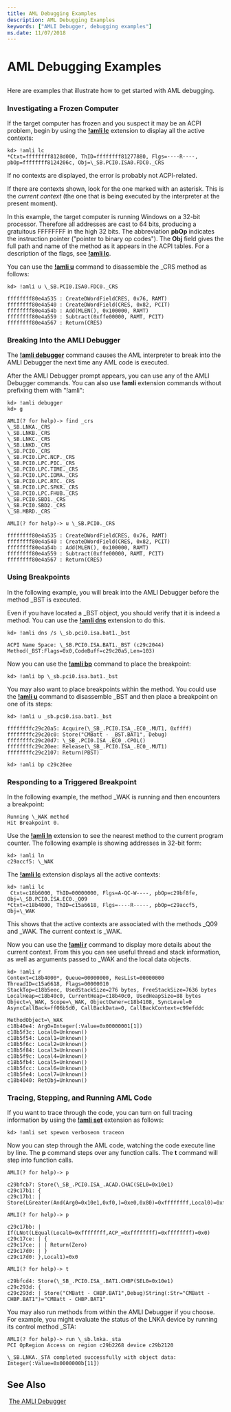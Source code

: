 ```yaml
---
title: AML Debugging Examples
description: AML Debugging Examples
keywords: ["AMLI Debugger, debugging examples"]
ms.date: 11/07/2018
---
```


# AML Debugging Examples


## <span id="ddk_aml_debugging_examples_dbg"></span><span id="DDK_AML_DEBUGGING_EXAMPLES_DBG"></span>


Here are examples that illustrate how to get started with AML debugging.

### <span id="investigating_a_frozen_computer"></span><span id="INVESTIGATING_A_FROZEN_COMPUTER"></span>Investigating a Frozen Computer

If the target computer has frozen and you suspect it may be an ACPI problem, begin by using the [**!amli lc**](../debuggercmds/-amli-lc.md) extension to display all the active contexts:

```dbgcmd
kd> !amli lc
*Ctxt=ffffffff8128d000, ThID=ffffffff81277880, Flgs=----R----, pbOp=ffffffff8124206c, Obj=\_SB.PCI0.ISA0.FDC0._CRS
```

If no contexts are displayed, the error is probably not ACPI-related.

If there are contexts shown, look for the one marked with an asterisk. This is the *current context* (the one that is being executed by the interpreter at the present moment).

In this example, the target computer is running Windows on a 32-bit processor. Therefore all addresses are cast to 64 bits, producing a gratuitous FFFFFFFF in the high 32 bits. The abbreviation **pbOp** indicates the instruction pointer ("pointer to binary op codes"). The **Obj** field gives the full path and name of the method as it appears in the ACPI tables. For a description of the flags, see [**!amli lc**](../debuggercmds/-amli-lc.md).

You can use the [**!amli u**](../debuggercmds/-amli-u.md) command to disassemble the \_CRS method as follows:

```dbgcmd
kd> !amli u \_SB.PCI0.ISA0.FDC0._CRS

ffffffff80e4a535 : CreateDWordFieldCRES, 0x76, RAMT)
ffffffff80e4a540 : CreateDWordField(CRES, 0x82, PCIT)
ffffffff80e4a54b : Add(MLEN(), 0x100000, RAMT)
ffffffff80e4a559 : Subtract(0xffe00000, RAMT, PCIT)
ffffffff80e4a567 : Return(CRES)
```

### <span id="breaking_into_the_amli_debugger"></span><span id="BREAKING_INTO_THE_AMLI_DEBUGGER"></span>Breaking Into the AMLI Debugger

The [**!amli debugger**](../debuggercmds/-amli-debugger.md) command causes the AML interpreter to break into the AMLI Debugger the next time any AML code is executed.

After the AMLI Debugger prompt appears, you can use any of the AMLI Debugger commands. You can also use **!amli** extension commands without prefixing them with "!amli":

```dbgcmd
kd> !amli debugger
kd> g

AMLI(? for help)-> find _crs
\_SB.LNKA._CRS
\_SB.LNKB._CRS
\_SB.LNKC._CRS
\_SB.LNKD._CRS
\_SB.PCI0._CRS
\_SB.PCI0.LPC.NCP._CRS
\_SB.PCI0.LPC.PIC._CRS
\_SB.PCI0.LPC.TIME._CRS
\_SB.PCI0.LPC.IDMA._CRS
\_SB.PCI0.LPC.RTC._CRS
\_SB.PCI0.LPC.SPKR._CRS
\_SB.PCI0.LPC.FHUB._CRS
\_SB.PCI0.SBD1._CRS
\_SB.PCI0.SBD2._CRS
\_SB.MBRD._CRS

AMLI(? for help)-> u \_SB.PCI0._CRS

ffffffff80e4a535 : CreateDWordFieldCRES, 0x76, RAMT)
ffffffff80e4a540 : CreateDWordField(CRES, 0x82, PCIT)
ffffffff80e4a54b : Add(MLEN(), 0x100000, RAMT)
ffffffff80e4a559 : Subtract(0xffe00000, RAMT, PCIT)
ffffffff80e4a567 : Return(CRES)
```

### <span id="using_breakpoints"></span><span id="USING_BREAKPOINTS"></span>Using Breakpoints

In the following example, you will break into the AMLI Debugger before the method \_BST is executed.

Even if you have located a \_BST object, you should verify that it is indeed a method. You can use the [**!amli dns**](../debuggercmds/-amli-dns.md) extension to do this.

```dbgcmd
kd> !amli dns /s \_sb.pci0.isa.bat1._bst

ACPI Name Space: \_SB.PCI0.ISA.BAT1._BST (c29c2044)
Method(_BST:Flags=0x0,CodeBuff=c29c20a5,Len=103)
```

Now you can use the [**!amli bp**](../debuggercmds/-amli-bp.md) command to place the breakpoint:

```dbgcmd
kd> !amli bp \_sb.pci0.isa.bat1._bst
```

You may also want to place breakpoints within the method. You could use the [**!amli u**](../debuggercmds/-amli-u.md) command to disassemble \_BST and then place a breakpoint on one of its steps:

```dbgcmd
kd> !amli u _sb.pci0.isa.bat1._bst

ffffffffc29c20a5: Acquire(\_SB_.PCI0.ISA_.EC0_.MUT1, 0xffff)
ffffffffc29c20c0: Store("CMBatt - _BST.BAT1", Debug)
ffffffffc29c20d7: \_SB_.PCI0.ISA_.EC0_.CPOL()
ffffffffc29c20ee: Release(\_SB_.PCI0.ISA_.EC0_.MUT1)
ffffffffc29c2107: Return(PBST)

kd> !amli bp c29c20ee
```

### <span id="responding_to_a_triggered_breakpoint"></span><span id="RESPONDING_TO_A_TRIGGERED_BREAKPOINT"></span>Responding to a Triggered Breakpoint

In the following example, the method \_WAK is running and then encounters a breakpoint:

```dbgcmd
Running \_WAK method
Hit Breakpoint 0.
```

Use the [**!amli ln**](../debuggercmds/-amli-ln.md) extension to see the nearest method to the current program counter. The following example is showing addresses in 32-bit form:

```dbgcmd
kd> !amli ln
c29accf5: \_WAK
```

The [**!amli lc**](../debuggercmds/-amli-lc.md) extension displays all the active contexts:

```dbgcmd
kd> !amli lc
 Ctxt=c18b6000, ThID=00000000, Flgs=A-QC-W----, pbOp=c29bf8fe, Obj=\_SB.PCI0.ISA.EC0._Q09
*Ctxt=c18b4000, ThID=c15a6618, Flgs=----R-----, pbOp=c29accf5, Obj=\_WAK
```

This shows that the active contexts are associated with the methods \_Q09 and \_WAK. The current context is \_WAK.

Now you can use the [**!amli r**](../debuggercmds/-amli-r.md) command to display more details about the current context. From this you can see useful thread and stack information, as well as arguments passed to \_WAK and the local data objects.

```dbgcmd
kd> !amli r
Context=c18b4000*, Queue=00000000, ResList=00000000
ThreadID=c15a6618, Flags=00000010
StackTop=c18b5eec, UsedStackSize=276 bytes, FreeStackSize=7636 bytes
LocalHeap=c18b40c0, CurrentHeap=c18b40c0, UsedHeapSize=88 bytes
Object=\_WAK, Scope=\_WAK, ObjectOwner=c18b4108, SyncLevel=0
AsyncCallBack=ff06b5d0, CallBackData=0, CallBackContext=c99efddc

MethodObject=\_WAK
c18b40e4: Arg0=Integer(:Value=0x00000001[1])
c18b5f3c: Local0=Unknown()
c18b5f54: Local1=Unknown()
c18b5f6c: Local2=Unknown()
c18b5f84: Local3=Unknown()
c18b5f9c: Local4=Unknown()
c18b5fb4: Local5=Unknown()
c18b5fcc: Local6=Unknown()
c18b5fe4: Local7=Unknown()
c18b4040: RetObj=Unknown()
```

### <span id="tracing__stepping__and_running_aml_code"></span><span id="TRACING__STEPPING__AND_RUNNING_AML_CODE"></span>Tracing, Stepping, and Running AML Code

If you want to trace through the code, you can turn on full tracing information by using the [**!amli set**](../debuggercmds/-amli-set.md) extension as follows:

```dbgcmd
kd> !amli set spewon verboseon traceon
```

Now you can step through the AML code, watching the code execute line by line. The **p** command steps over any function calls. The **t** command will step into function calls.

```dbgcmd
AMLI(? for help)-> p

c29bfcb7: Store(\_SB_.PCI0.ISA_.ACAD.CHAC(SEL0=0x10e1)
c29c17b1: {
c29c17b1: | Store(LGreater(And(Arg0=0x10e1,0xf0,)=0xe0,0x80)=0xffffffff,Local0)=0xffffffff

AMLI(? for help)-> p

c29c17bb: | If(LNot(LEqual(Local0=0xffffffff,ACP_=0xffffffff)=0xffffffff)=0x0)
c29c17ce: | {
c29c17ce: | | Return(Zero)
c29c17d0: | }
c29c17d0: },Local1)=0x0

AMLI(? for help)-> t

c29bfcd4: Store(\_SB_.PCI0.ISA_.BAT1.CHBP(SEL0=0x10e1)
c29c293d: {
c29c293d: | Store("CMBatt - CHBP.BAT1",Debug)String(:Str="CMBatt - CHBP.BAT1")="CMBatt - CHBP.BAT1"
```

You may also run methods from within the AMLI Debugger if you choose. For example, you might evaluate the status of the LNKA device by running its control method \_STA:

```dbgcmd
AMLI(? for help)-> run \_sb.lnka._sta
PCI OpRegion Access on region c29b2268 device c29b2120

\_SB.LNKA._STA completed successfully with object data:
Integer(:Value=0x0000000b[11])
```

## See Also

 [The AMLI Debugger](the-amli-debugger.md)

 